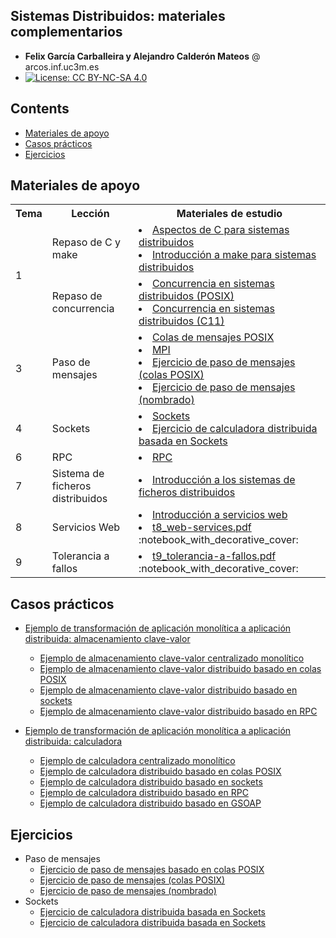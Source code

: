 
## Sistemas Distribuidos: materiales complementarios
+ **Felix García Carballeira y Alejandro Calderón Mateos** @ arcos.inf.uc3m.es
+ [![License: CC BY-NC-SA 4.0](https://img.shields.io/badge/License-CC%20BY--NC--SA%204.0-blue.svg)](https://github.com/acaldero/uc3m_sd/blob/main/LICENSE)


## Contents

 * [Materiales de apoyo](#materiales-de-apoyo)
 * [Casos prácticos](#casos-practicos)
 * [Ejercicios](#ejercicios)


## Materiales de apoyo

 <html>
 <small>
 <table>
  <tr><th>Tema</th><th>Lección</th><th>Materiales de estudio</th></tr>
  <tr>
      <td rowspan="2">1</td>
      <td>Repaso de C y make</td>
      <td>
        <li> <a href="https://github.com/acaldero/uc3m_sd/blob/main/materiales/tema-cymake/ssdd_c.md">Aspectos de C para sistemas distribuidos</a></li>
        <li> <a href="https://github.com/acaldero/uc3m_sd/blob/main/materiales/tema-cymake/ssdd_make.md">Introducción a make para sistemas distribuidos</a></li>
      </td>
  </tr>
  <tr>
      <td>Repaso de concurrencia</td>
      <td>
        <li> <a href="https://github.com/acaldero/uc3m_sd/blob/main/materiales/tema-concurrencia/ssdd_threads_posix.md">Concurrencia en sistemas distribuidos (POSIX)</a></li>
        <li> <a href="https://github.com/acaldero/uc3m_sd/blob/main/materiales/tema-concurrencia/ssdd_threads_c.md">Concurrencia en sistemas distribuidos (C11)</a></li>
      </td>
  </tr>
  <tr>
      <td rowspan="1">3</td>
      <td>Paso de mensajes</td>
      <td>
        <li> <a href="https://github.com/acaldero/uc3m_sd/blob/main/materiales/tema-pasomensajes/ssdd_pq.md">Colas de mensajes POSIX</a></li>
        <li> <a href="https://github.com/acaldero/uc3m_sd/blob/main/materiales/tema-pasomensajes/ssdd_mpi.md">MPI</a></li>
        <li> <a href="https://github.com/acaldero/uc3m_sd/blob/main/materiales/tema-pasomensajes/ejercicio_pasomensajes_vector.md">Ejercicio de paso de mensajes (colas POSIX)</a>
        <li> <a href="https://github.com/acaldero/uc3m_sd/blob/main/materiales/tema-pasomensajes/ejercicio_pasomensajes_upgraded.md">Ejercicio de paso de mensajes (nombrado)</a></li>
      </td>
  </tr>
  <tr>
      <td rowspan="1">4</td>
      <td>Sockets</td>
      <td>
        <li> <a href="https://github.com/acaldero/uc3m_sd/blob/main/materiales/tema-sockets/ssdd_sockets.md">Sockets</a></li>
        <li> <a href="https://github.com/acaldero/uc3m_sd/blob/main/materiales/tema-sockets/ejercicio_sockets_calculadora.md">Ejercicio de calculadora distribuida basada en Sockets</a>
      </td>
  </tr>
  <tr>
      <td rowspan="1">6</td>
      <td>RPC</td>
      <td>
        <li> <a href="https://github.com/acaldero/uc3m_sd/blob/main/materiales/tema-rpc/ssdd_rpc.md">RPC</a></li>
      </td>
  </tr>
  <tr><td>7</td>
      <td>Sistema de ficheros distribuidos</td>
      <td>
        <li> <a href="https://github.com/acaldero/uc3m_sd/blob/main/materiales/tema-sfd/ssdd_sfd.md">Introducción a los sistemas de ficheros distribuidos</a></li>
      </td>
  </tr>
  <tr><td>8</td>
      <td>Servicios Web</td>
      <td>
        <li> <a href="https://github.com/acaldero/uc3m_sd/blob/main/materiales/tema-ws/ssdd_web-services.md">Introducción a servicios web</a></li>
        <li> <a href="https://github.com/acaldero/uc3m_sd/blob/main/materiales/tema-ws/t8_web-services.pdf">t8_web-services.pdf</a> :notebook_with_decorative_cover:</li>
      </td>
  </tr>
  <tr><td>9</td>
      <td>Tolerancia a fallos</td>
      <td>
        <li> <a href="https://github.com/acaldero/uc3m_sd/blob/main/materiales/tema-tf/t9_tolerancia-a-fallos.pdf">t9_tolerancia-a-fallos.pdf</a> :notebook_with_decorative_cover:</li>
      </td>
  </tr>
 </table>
 </small>
</html>


## Casos prácticos

  * [Ejemplo de transformación de aplicación monolítica a aplicación distribuida: almacenamiento clave-valor](/materiales/cp-clavevalor/#readme)
    * [Ejemplo de almacenamiento clave-valor centralizado monolítico](/materiales/cp-clavevalor/kv-centralizado-monolitico#readme)
    * [Ejemplo de almacenamiento clave-valor distribuido basado en colas POSIX](/materiales/cp-clavevalor/kv-distribuido-mqueue#readme)
    * [Ejemplo de almacenamiento clave-valor distribuido basado en sockets](/materiales/cp-clavevalor/kv-distribuido-sockets#readme)
    * [Ejemplo de almacenamiento clave-valor distribuido basado en RPC](/materiales/cp-clavevalor/kv-distribuido-rpc#readme)

  * [Ejemplo de transformación de aplicación monolítica a aplicación distribuida: calculadora](/materiales/cp-calculadora/#readme)
    * [Ejemplo de calculadora centralizado monolítico](/materiales/cp-calculadora/cal-centralizado-monolitico#readme)
    * [Ejemplo de calculadora distribuido basado en colas POSIX](/materiales/cp-calculadora/cal-distribuido-mqueue#readme)
    * [Ejemplo de calculadora distribuido basado en sockets](/materiales/cp-calculadora/cal-distribuido-sockets#readme)
    * [Ejemplo de calculadora distribuido basado en RPC](/materiales/cp-calculadora/cal-distribuido-rpc#readme)
    * [Ejemplo de calculadora distribuido basado en GSOAP](/materiales/cp-calculadora/cal-distribuido-gsoap-standalone#readme)


## Ejercicios

  * Paso de mensajes
    * [Ejercicio de paso de mensajes basado en colas POSIX](https://github.com/acaldero/uc3m_sd/blob/main/materiales/tema-pasomensajes/e1-pasomensajes-v2a.pdf)
    * [Ejercicio de paso de mensajes (colas POSIX)](https://github.com/acaldero/uc3m_sd/blob/main/materiales/tema-pasomensajes/ejercicio_pasomensajes_vector.md)
    * [Ejercicio de paso de mensajes (nombrado)](https://github.com/acaldero/uc3m_sd/blob/main/materiales/tema-pasomensajes/ejercicio_pasomensajes_upgraded.md)
  * Sockets
    * [Ejercicio de calculadora distribuida basada en Sockets](https://github.com/acaldero/uc3m_sd/blob/main/materiales/tema-sockets/ejercicio_sockets_calculadora.md)
    * [Ejercicio de calculadora distribuida basada en Sockets](https://github.com/acaldero/uc3m_sd/blob/main/materiales/tema-sockets/ejercicio_sockets_calculadora.md)


